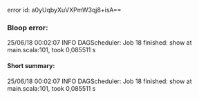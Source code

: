 error id: a0yUqbyXuVXPmW3qj8+isA==
### Bloop error:

25/06/18 00:02:07 INFO DAGScheduler: Job 18 finished: show at main.scala:101, took 0,085511 s
#### Short summary: 

25/06/18 00:02:07 INFO DAGScheduler: Job 18 finished: show at main.scala:101, took 0,085511 s